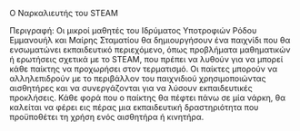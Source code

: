 Ο Ναρκαλιευτής του STEAM

Περιγραφή: Οι μικροί μαθητές του Ιδρύματος Υποτροφιών Ρόδου Εμμανουήλ και Μαίρης Σταματίου θα δημιουργήσουν ένα παιχνίδι που θα ενσωματώνει εκπαιδευτικό περιεχόμενο, όπως προβλήματα μαθηματικών ή ερωτήσεις σχετικά με το STEAM, που πρέπει να λυθούν για να μπορεί κάθε παίκτης να προχωρήσει στον τερματισμό. Οι παίκτες μπορούν να αλληλεπιδρούν με το περιβάλλον του παιχνιδιού χρησιμοποιώντας αισθητήρες και να συνεργάζονται για να λύσουν εκπαιδευτικές προκλήσεις. Κάθε φορά που ο παίκτης θα πέφτει πάνω σε μία νάρκη, θα καλείται να φέρει εις πέρας μια εκπαιδευτική δραστηριότητα που προϋποθέτει τη χρήση ενός αισθητήρα ή κινητήρα.

